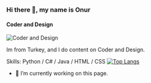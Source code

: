### Hi there 👋, my name is Onur
#### Coder and Design
![Coder and Design](https://arturssmirnovs.github.io/github-profile-readme-generator/images/banner.png)

Im from Turkey, and I do content on Coder and Design.

Skills: Python / C# / Java / HTML / CSS
[![Top Langs](https://github-readme-stats.vercel.app/api/top-langs/?username=anuraghazra)](https://github.com/anuraghazra/github-readme-stats)

- 🔭 I’m currently working on this page. 




